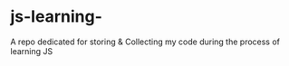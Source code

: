 # js-learning-
A repo dedicated for storing &amp; Collecting my code during the process of learning JS 
